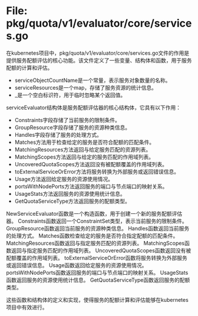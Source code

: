 # File: pkg/quota/v1/evaluator/core/services.go

在kubernetes项目中，pkg/quota/v1/evaluator/core/services.go文件的作用是提供服务配额评估的核心功能。该文件定义了一些变量、结构体和函数，用于服务配额的计算和评估。

- serviceObjectCountName是一个常量，表示服务对象数量的名称。
- serviceResources是一个map，存储了服务资源的统计信息。
- _是一个空白标识符，用于临时忽略某个返回值。

serviceEvaluator结构体是服务配额评估器的核心结构体，它具有以下作用：
- Constraints字段存储了当前服务的限制条件。
- GroupResource字段存储了服务的资源种类信息。
- Handles字段存储了服务的处理方式。
- Matches方法用于检查给定的服务是否符合配额的匹配条件。
- MatchingResources方法返回与给定服务匹配的资源列表。
- MatchingScopes方法返回与给定的服务匹配的作用域列表。
- UncoveredQuotaScopes方法返回没有被配额覆盖的作用域列表。
- toExternalServiceOrError方法将服务转换为外部服务或返回错误信息。
- Usage方法返回给定服务的资源使用情况。
- portsWithNodePorts方法返回服务的端口与节点端口的映射关系。
- UsageStats方法返回服务的资源使用统计信息。
- GetQuotaServiceType方法返回服务的配额类型。

NewServiceEvaluator函数是一个构造函数，用于创建一个新的服务配额评估器。
Constraints函数返回一个ConstraintSet类型，表示当前服务的限制条件。
GroupResource函数返回当前服务的资源种类信息。
Handles函数返回当前服务的处理方式。
Matches函数检查给定的服务是否符合指定配额的匹配条件。
MatchingResources函数返回与指定服务匹配的资源列表。
MatchingScopes函数返回与指定服务匹配的作用域列表。
UncoveredQuotaScopes函数返回没有被配额覆盖的作用域列表。
toExternalServiceOrError函数将服务转换为外部服务或返回错误信息。
Usage函数返回给定服务的资源使用情况。
portsWithNodePorts函数返回服务的端口与节点端口的映射关系。
UsageStats函数返回服务的资源使用统计信息。
GetQuotaServiceType函数返回服务的配额类型。

这些函数和结构体的定义和实现，使得服务的配额计算和评估能够在kubernetes项目中有效进行。

